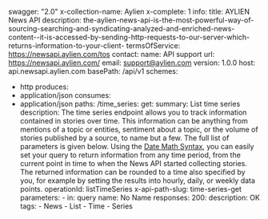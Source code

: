 swagger: "2.0"
x-collection-name: Aylien
x-complete: 1
info:
  title: AYLIEN News API
  description: the-aylien-news-api-is-the-most-powerful-way-of-sourcing-searching-and-syndicating-analyzed-and-enriched-news-content--it-is-accessed-by-sending-http-requests-to-our-server-which-returns-information-to-your-client-
  termsOfService: https://newsapi.aylien.com/tos
  contact:
    name: API support
    url: https://newsapi.aylien.com/
    email: support@aylien.com
  version: 1.0.0
host: api.newsapi.aylien.com
basePath: /api/v1
schemes:
- http
produces:
- application/json
consumes:
- application/json
paths:
  /time_series:
    get:
      summary: List time series
      description: The time series endpoint allows you to track information contained
        in stories over time. This information can be anything from mentions of a
        topic or entities, sentiment about a topic, or the volume of stories published
        by a source, to name but a few. The full list of parameters is given below.
        Using the [Date Math Syntax](https://newsapi.aylien.com/docs/working-with-dates),
        you can easily set your query to return information from any time period,
        from the current point in time to when the News API started collecting stories.
        The returned information can be rounded to a time also specified by you, for
        example by setting the results into hourly, daily, or weekly data points.
      operationId: listTimeSeries
      x-api-path-slug: time-series-get
      parameters:
      - in: query
        name: No Name
      responses:
        200:
          description: OK
      tags:
      - News
      - List
      - Time
      - Series